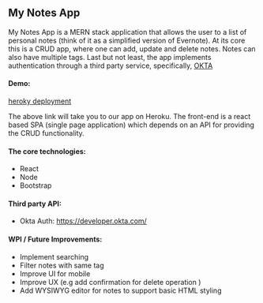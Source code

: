 <h2> My Notes App </h2>

My Notes App is a MERN stack application that allows the user to a list of personal notes (think of it as a simplified version of Evernote). At its core this is a CRUD app, where one can add, update and delete notes. Notes can also have multiple tags. 
Last but not least, the app implements authentication through a third party service, specifically, [OKTA](https://developer.okta.com/) 


<h4> Demo: </h4>

[heroky deployment](https://vast-plateau-89069.herokuapp.com/)

The above link will take you to our app on Heroku. The front-end is a react based SPA (single page application) which depends on an API for providing the CRUD functionality. 

<h4>The core technologies:</h4>

- React
- Node
- Bootstrap

<h4> Third party API:</h4>

- Okta Auth: https://developer.okta.com/


<h4> WPI / Future Improvements: </h4>

- Implement searching
- Filter notes with same tag
- Improve UI for mobile
- Improve UX (e.g add confirmation for delete operation )
- Add WYSIWYG editor for notes to support basic HTML styling

